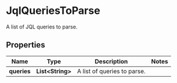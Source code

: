 

# JqlQueriesToParse

A list of JQL queries to parse.

## Properties

Name | Type | Description | Notes
------------ | ------------- | ------------- | -------------
**queries** | **List&lt;String&gt;** | A list of queries to parse. | 



